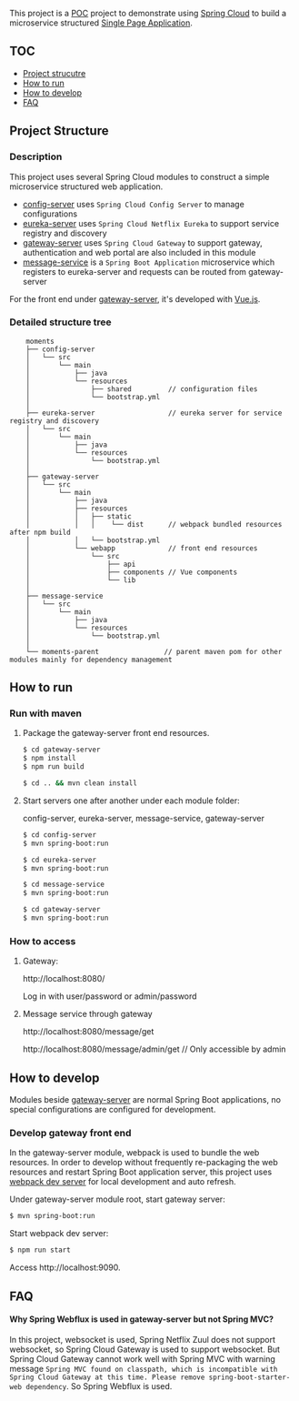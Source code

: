 This project is a [POC](https://en.wikipedia.org/wiki/Proof_of_concept) project to demonstrate using [Spring Cloud](http://projects.spring.io/spring-cloud/) to build a microservice structured [Single Page Application](https://en.wikipedia.org/wiki/Single-page_application).

## TOC

* [Project strucutre](#project-structure)
* [How to run](#how-to-run)
* [How to develop](#how-to-develop)
* [FAQ](#faq)

## Project Structure

### Description

This project uses several Spring Cloud modules to construct a simple microservice structured web application.

* [config-server](config-server) uses `Spring Cloud Config Server` to manage configurations
* [eureka-server](eureka-server) uses `Spring Cloud Netflix Eureka` to support service registry and discovery
* [gateway-server](gateway-server) uses `Spring Cloud Gateway` to support gateway, authentication and web portal are also included in this module
* [message-service](message-service) is a `Spring Boot Application` microservice which registers to eureka-server and requests can be routed from gateway-server

For the front end under [gateway-server](gateway-server/src/main/webapp), it's developed with [Vue.js](https://vuejs.org/).

### Detailed structure tree

```
    moments
    ├── config-server
    │   └── src
    │       └── main
    │           ├── java
    │           └── resources
    │               ├── shared         // configuration files
    │               └── bootstrap.yml 
    │
    ├── eureka-server                  // eureka server for service registry and discovery
    │   └── src
    │       └── main
    │           ├── java
    │           └── resources
    │               └── bootstrap.yml 
    │
    ├── gateway-server
    │   └── src
    │       └── main
    │           ├── java
    │           ├── resources
    │           │   ├── static
    │           │   │    └── dist      // webpack bundled resources after npm build
    │           │   └── bootstrap.yml 
    │           └── webapp             // front end resources
    │               └── src
    │                   ├── api
    │                   ├── components // Vue components
    │                   └── lib
    │
    ├── message-service
    │   └── src
    │       └── main
    │           ├── java
    │           └── resources
    │               └── bootstrap.yml 
    │
    └── moments-parent                // parent maven pom for other modules mainly for dependency management
```


## How to run

### Run with maven

1. Package the gateway-server front end resources.

    ```bash
    $ cd gateway-server
    $ npm install
    $ npm run build
    
    $ cd .. && mvn clean install
    ```

2. Start servers one after another under each module folder:

    config-server, eureka-server, message-service, gateway-server

    ```bash
    $ cd config-server
    $ mvn spring-boot:run
    
    $ cd eureka-server
    $ mvn spring-boot:run
    
    $ cd message-service
    $ mvn spring-boot:run
    
    $ cd gateway-server
    $ mvn spring-boot:run
    ```

### How to access

1. Gateway:
 
   http://localhost:8080/
   
   Log in with user/password or admin/password
   
   
2. Message service through gateway

   http://localhost:8080/message/get
   
   http://localhost:8080/message/admin/get // Only accessible by admin
   

## How to develop

Modules beside [gateway-server](gateway-server) are normal Spring Boot applications, no special configurations are configured for development.

### Develop gateway front end

In the gateway-server module, webpack is used to bundle the web resources. In order to develop without frequently re-packaging the web resources and restart Spring Boot application server, this project uses [webpack dev server](https://webpack.js.org/configuration/dev-server/) for local development and auto refresh. 

Under gateway-server module root, start gateway server:

```bash
$ mvn spring-boot:run
```

Start webpack dev server:

```bash
$ npm run start
```

Access http://localhost:9090.

## FAQ

#### Why Spring Webflux is used in gateway-server but not Spring MVC?

In this project, websocket is used, Spring Netflix Zuul does not support websocket, so Spring Cloud Gateway is used to support websocket. But Spring Cloud Gateway cannot work well with Spring MVC with warning message `Spring MVC found on classpath, which is incompatible with Spring Cloud Gateway at this time. Please remove spring-boot-starter-web dependency`. So Spring Webflux is used.
